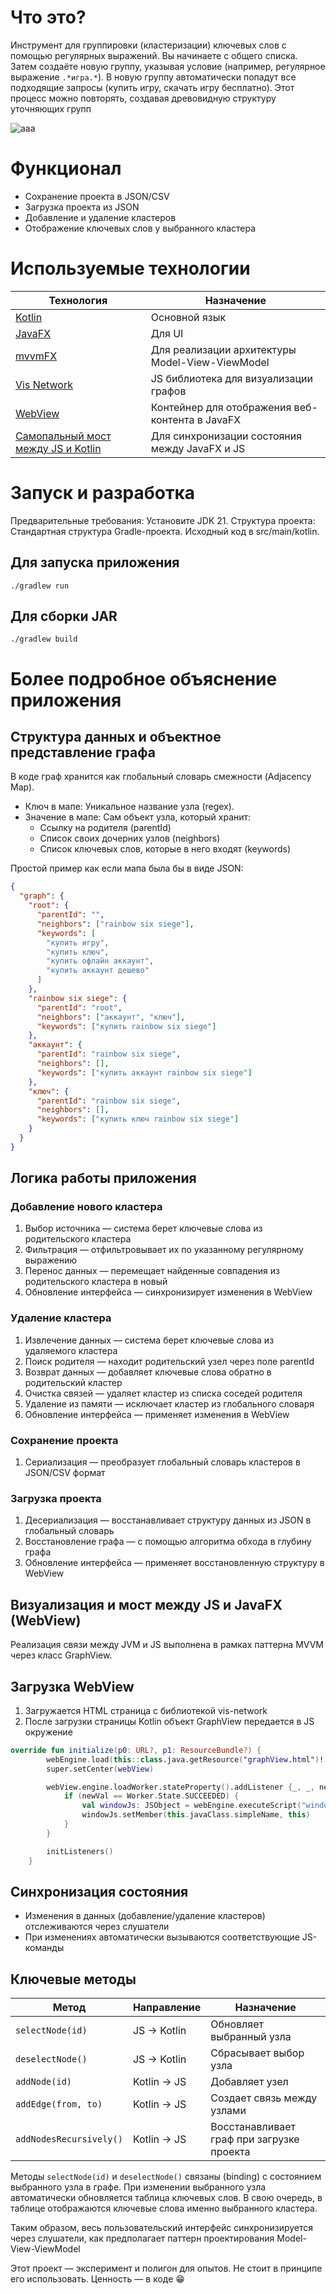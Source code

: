 # Что это?
Инструмент для группировки (кластеризации) ключевых слов с помощью регулярных выражений. Вы начинаете с общего списка.
Затем создаёте новую группу, указывая условие (например, регулярное выражение `.*игра.*`). В новую группу
автоматически попадут все подходящие запросы (купить игру, скачать игру бесплатно). Этот процесс можно повторять,
создавая древовидную структуру уточняющих групп

![aaa](./media/img1.png)

# Функционал

- Сохранение проекта в JSON/CSV
- Загрузка проекта из JSON
- Добавление и удаление кластеров
- Отображение ключевых слов у выбранного кластера

# Используемые технологии

| Технология                                                                                                        | Назначение                                      |
|-------------------------------------------------------------------------------------------------------------------|-------------------------------------------------|
| [Kotlin](https://kotlinlang.org/)                                                                                 | Основной язык                                   |
| [JavaFX](https://fxdocs.github.io/docs/html5/)                                                                    | Для UI                                          |
| [mvvmFX](https://github.com/sialcasa/mvvmFX)                                                                      | Для реализации архитектуры Model-View-ViewModel |
| [Vis Network](https://visjs.github.io/vis-network/docs/network/)                                                  | JS библиотека для визуализации графов           |
| [WebView](https://docs.oracle.com/javase/8/javafx/api/javafx/scene/web/WebView.html)                              | Контейнер для отображения веб-контента в JavaFX |
| [Самопальный мост между JS и Kotlin](https://docs.oracle.com/javase/8/javafx/api/javafx/scene/web/WebEngine.html) | Для синхронизации состояния между JavaFX и JS   |

# Запуск и разработка

Предварительные требования: Установите JDK 21.
Структура проекта: Стандартная структура Gradle-проекта. Исходный код в src/main/kotlin.

## Для запуска приложения
`./gradlew run`

## Для сборки JAR
`./gradlew build`

# Более подробное объяснение приложения

## Структура данных и объектное представление графа
В коде граф хранится как глобальный словарь смежности (Adjacency Map).

- Ключ в мапе: Уникальное название узла (regex).
- Значение в мапе: Сам объект узла, который хранит:
  - Ссылку на родителя (parentId)
  - Список своих дочерних узлов (neighbors)
  - Список ключевых слов, которые в него входят (keywords)

Простой пример как если мапа была бы в виде JSON:

```json
{
  "graph": {
    "root": {
      "parentId": "",
      "neighbors": ["rainbow six siege"],
      "keywords": [
        "купить игру",
        "купить ключ",
        "купить офлайн аккаунт",
        "купить аккаунт дешево"
      ]
    },
    "rainbow six siege": {
      "parentId": "root",
      "neighbors": ["аккаунт", "ключ"],
      "keywords": ["купить rainbow six siege"]
    },
    "аккаунт": {
      "parentId": "rainbow six siege",
      "neighbors": [],
      "keywords": ["купить аккаунт rainbow six siege"]
    },
    "ключ": {
      "parentId": "rainbow six siege",
      "neighbors": [],
      "keywords": ["купить ключ rainbow six siege"]
    }
  }
}
```

## Логика работы приложения

### Добавление нового кластера

1. Выбор источника — система берет ключевые слова из родительского кластера
2. Фильтрация — отфильтровывает их по указанному регулярному выражению
3. Перенос данных — перемещает найденные совпадения из родительского кластера в новый
4. Обновление интерфейса — синхронизирует изменения в WebView

### Удаление кластера

1. Извлечение данных — система берет ключевые слова из удаляемого кластера
2. Поиск родителя — находит родительский узел через поле parentId
3. Возврат данных — добавляет ключевые слова обратно в родительский кластер
4. Очистка связей — удаляет кластер из списка соседей родителя
5. Удаление из памяти — исключает кластер из глобального словаря
6. Обновление интерфейса — применяет изменения в WebView

### Сохранение проекта

1. Сериализация — преобразует глобальный словарь кластеров в JSON/CSV формат

### Загрузка проекта

1. Десериализация — восстанавливает структуру данных из JSON в глобальный словарь
2. Восстановление графа — с помощью алгоритма обхода в глубину графа
3. Обновление интерфейса — применяет восстановленную структуру в WebView

## Визуализация и мост между JS и JavaFX (WebView)

Реализация связи между JVM и JS выполнена в рамках паттерна MVVM через класс GraphView.

## Загрузка WebView

1. Загружается HTML страница с библиотекой vis-network
2. После загрузки страницы Kotlin объект GraphView передается в JS окружение

```kotlin
override fun initialize(p0: URL?, p1: ResourceBundle?) {
        webEngine.load(this::class.java.getResource("graphView.html")!!.toString())
        super.setCenter(webView)

        webView.engine.loadWorker.stateProperty().addListener {_, _, newVal ->
            if (newVal == Worker.State.SUCCEEDED) {
                val windowJs: JSObject = webEngine.executeScript("window") as JSObject
                windowJs.setMember(this.javaClass.simpleName, this)
            }
        }

        initListeners()
    }
```

## Синхронизация состояния

- Изменения в данных (добавление/удаление кластеров) отслеживаются через слушатели
- При изменениях автоматически вызываются соответствующие JS-команды

## Ключевые методы

| Метод                   | Направление | Назначение                                |
|-------------------------|-------------|-------------------------------------------|
| `selectNode(id)`        | JS → Kotlin | Обновляет выбранный узла                  |
| `deselectNode()`        | JS → Kotlin | Сбрасывает выбор узла                     |
| `addNode(id)`           | Kotlin → JS | Добавляет узел                            |
| `addEdge(from, to)`     | Kotlin → JS | Создает связь между узлами                |
| `addNodesRecursively()` | Kotlin → JS | Восстанавливает граф при загрузке проекта |

Методы `selectNode(id)` и `deselectNode()` связаны (binding) с состоянием выбранного узла в графе.
При изменении выбранного узла автоматически обновляется таблица ключевых слов. В свою очередь, в таблице
отображаются ключевые слова именно выбранного кластера.

Таким образом, весь пользовательский интерфейс синхронизируется через слушатели,
как предполагает паттерн проектирования Model-View-ViewModel

Этот проект — эксперимент и полигон для опытов. Не стоит в принципе его использовать. Ценность — в коде 😁


